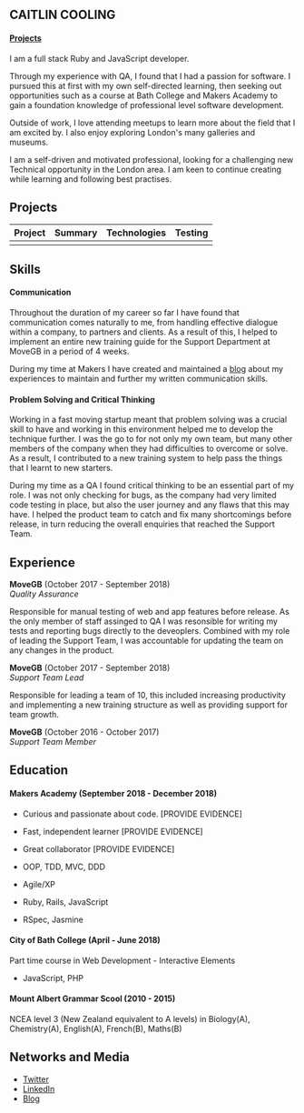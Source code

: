 ## CAITLIN COOLING
#### [Projects](cv#Projects)
I am a full stack Ruby and JavaScript developer.

Through my experience with QA, I found that I had a passion for software. I pursued this at first with my own self-directed learning, then seeking out opportunities such as a course at Bath College and Makers Academy to gain a foundation knowledge of professional level software development. 

Outside of work, I love attending meetups to learn more about the field that I am excited by. I also enjoy exploring London's many galleries and museums. 

I am a self-driven and motivated professional, looking for a challenging new Technical opportunity in the London area. I am keen to continue creating while learning and following best practises.

## Projects
|Project | Summary  |Technologies | Testing |
|--------|:--------:| :----------:| -------:|
|        |          |             |         |

## Skills

#### Communication

Throughout the duration of my career so far I have found that communication comes naturally to me, from handling effective dialogue within a company, to partners and clients. As a result of this, I helped to implement an entire new training guide for the Support Department at MoveGB in a period of 4 weeks. 

During my time at Makers I have created and maintained a [blog](https://caitlincooling.wordpress.com/) about my experiences to maintain and further my written communication skills.

#### Problem Solving and Critical Thinking

Working in a fast moving startup meant that problem solving was a crucial skill to have and working in this environment helped me to develop the technique further. I was the go to for not only my own team, but many other members of the company when they had difficulties to overcome or solve. As a result, I contributed to a new training system to help pass the things that I learnt to new starters.

During my time as a QA I found critical thinking to be an essential part of my role. I was not only checking for bugs, as the company had very limited code testing in place, but also the user journey and any flaws that this may have. I helped the product team to catch and fix many shortcomings before release, in turn reducing the overall enquiries that reached the Support Team.

## Experience

**MoveGB** (October 2017 - September 2018)    
*Quality Assurance* 

Responsible for manual testing of web and app features before release. As the only member of staff assinged to QA I was resonsible for writing my tests and reporting bugs directly to the deveoplers. Combined with my role of leading the Support Team, I was accountable for updating the team on any changes in the product.

**MoveGB** (October 2017 - September 2018)    
*Support Team Lead* 

Responsible for leading a team of 10, this included increasing productivity and implementing a new training structure as well as providing support for team growth. 

**MoveGB** (October 2016 - October 2017)    
*Support Team Member*

## Education

#### Makers Academy (September 2018 - December 2018)

- Curious and passionate about code. [PROVIDE EVIDENCE]
- Fast, independent learner [PROVIDE EVIDENCE]
- Great collaborator [PROVIDE EVIDENCE]

- OOP, TDD, MVC, DDD
- Agile/XP
- Ruby, Rails, JavaScript
- RSpec, Jasmine

#### City of Bath College (April - June 2018)

Part time course in Web Development - Interactive Elements
- JavaScript, PHP

#### Mount Albert Grammar Scool (2010 - 2015)

NCEA level 3 (New Zealand equivalent to A levels) in Biology(A), Chemistry(A), English(A), French(B),  Maths(B)


## Networks and Media
- [Twitter](https://twitter.com/CaitlinCooling)
- [LinkedIn](https://www.linkedin.com/in/caitlin-cooling-366470171/)
- [Blog](https://caitlincooling.wordpress.com/)
